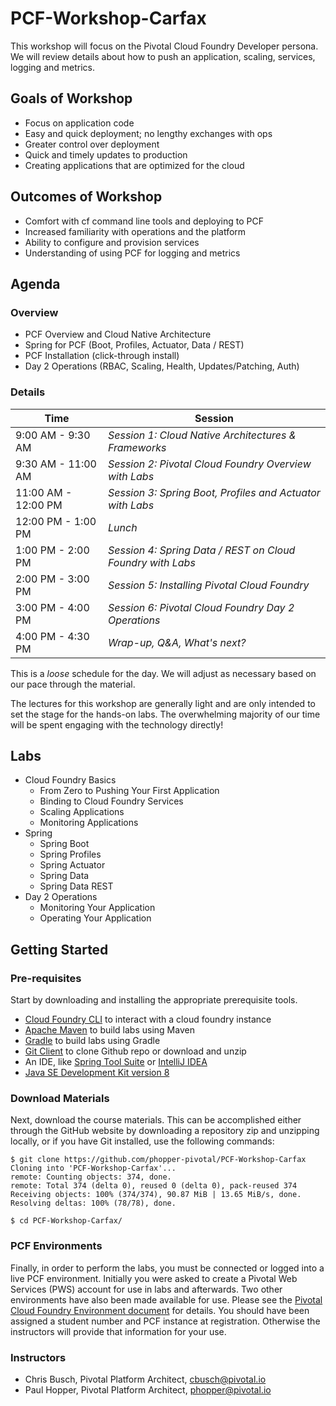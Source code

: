 # PCF-Workshop-Carfax
This workshop will focus on the Pivotal Cloud Foundry Developer persona. We will review details about how to push an application, scaling, services, logging and metrics.

## Goals of Workshop
* Focus on application code
* Easy and quick deployment; no lengthy exchanges with ops
* Greater control over deployment
* Quick and timely updates to production
* Creating applications that are optimized for the cloud

## Outcomes of Workshop
* Comfort with cf command line tools and deploying to PCF
* Increased familiarity with operations and the platform
* Ability to configure and provision services
* Understanding of using PCF for logging and metrics

## Agenda

### Overview
* PCF Overview and Cloud Native Architecture
* Spring for PCF (Boot, Profiles, Actuator, Data / REST)
* PCF Installation (click-through install)
* Day 2 Operations (RBAC, Scaling, Health, Updates/Patching, Auth)

### Details
Time | Session
---- | -------
9:00 AM - 9:30 AM | _Session 1: Cloud Native Architectures & Frameworks_
9:30 AM - 11:00 AM | _Session 2: Pivotal Cloud Foundry Overview with Labs_
11:00 AM - 12:00 PM | _Session 3: Spring Boot, Profiles and Actuator with Labs_
12:00 PM - 1:00 PM | _Lunch_
1:00 PM - 2:00 PM | _Session 4: Spring Data / REST on Cloud Foundry with Labs_
2:00 PM - 3:00 PM | _Session 5: Installing Pivotal Cloud Foundry_
3:00 PM - 4:00 PM | _Session 6: Pivotal Cloud Foundry Day 2 Operations_
4:00 PM - 4:30 PM | _Wrap-up, Q&A, What's next?_

This is a _loose_ schedule for the day. We will adjust as necessary based on our pace through the material.

The lectures for this workshop are generally light and are only intended to set the stage for the hands-on labs.
The overwhelming majority of our time will be spent engaging with the technology directly!

## Labs
* Cloud Foundry Basics
  * From Zero to Pushing Your First Application
  * Binding to Cloud Foundry Services
  * Scaling Applications
  * Monitoring Applications
* Spring
  * Spring Boot
  * Spring Profiles
  * Spring Actuator
  * Spring Data
  * Spring Data REST
* Day 2 Operations
  * Monitoring Your Application
  * Operating Your Application

## Getting Started
### Pre-requisites
Start by downloading and installing the appropriate prerequisite tools.
- [Cloud Foundry CLI](https://goo.gl/M0pH4i) to interact with a cloud foundry instance
- [Apache Maven](http://info.pivotal.io/HI002010A6ZlRJR1NeU00eC) to build labs using Maven
- [Gradle](https://services.gradle.org/distributions/gradle-3.1-all.zip) to build labs using Gradle
- [Git Client](https://git-scm.com/downloads) to clone Github repo or download and unzip
- An IDE, like [Spring Tool Suite](https://spring.io/tools/sts/all) or [IntelliJ IDEA](https://www.jetbrains.com/idea/download/)
- [Java SE Development Kit version 8](http://info.pivotal.io/n0I60i3021AN0JU0le10CRR)

### Download Materials
Next, download the course materials. This can be accomplished either through the GitHub website by downloading a repository zip and unzipping locally, or if you have Git installed, use the following commands:
```
$ git clone https://github.com/phopper-pivotal/PCF-Workshop-Carfax
Cloning into 'PCF-Workshop-Carfax'...
remote: Counting objects: 374, done.
remote: Total 374 (delta 0), reused 0 (delta 0), pack-reused 374
Receiving objects: 100% (374/374), 90.87 MiB | 13.65 MiB/s, done.
Resolving deltas: 100% (78/78), done.

$ cd PCF-Workshop-Carfax/
```

### PCF Environments
Finally, in order to perform the labs, you must be connected or logged into a live PCF environment. Initially you were asked to create a Pivotal Web Services (PWS) account for use in labs and afterwards. Two other environments have also been made available for use. Please see the [Pivotal Cloud Foundry Environment document](Common/env_info.md) for details. You should have been assigned a student number and PCF instance at registration. Otherwise the instructors will provide that information for your use.

### Instructors
* Chris Busch, Pivotal Platform Architect, cbusch@pivotal.io
* Paul Hopper, Pivotal Platform Architect, phopper@pivotal.io

